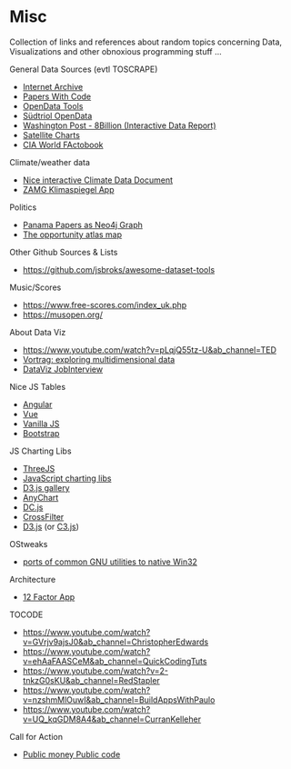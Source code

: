 # Misc

Collection of links and references about random topics concerning Data, Visualizations and other obnoxious programming stuff ...

General Data Sources (evtl TOSCRAPE)

- [Internet Archive](https://archive.org/)
- [Papers With Code](https://paperswithcode.com/)
- [OpenData Tools](http://opendata-tools.org/en/)
- [Südtriol OpenData](http://daten.buergernetz.bz.it/de/dataset)
- [Washington Post - 8Billion (Interactive Data Report)](https://www.washingtonpost.com/world/interactive/2022/world-population-8-billion/?pwapi_token=eyJ0eXAiOiJKV1QiLCJhbGciOiJIUzI1NiJ9.eyJzdWJpZCI6IjIwMDAxMTk4IiwicmVhc29uIjoiZ2lmdCIsIm5iZiI6MTY2ODU3ODMzNiwiaXNzIjoic3Vic2NyaXB0aW9ucyIsImV4cCI6MTY2OTc4NzkzNiwiaWF0IjoxNjY4NTc4MzM2LCJqdGkiOiIxNzYzMGRkZi1lZmMyLTRkYTYtODUyNC1kNzQzMmMxZWZiNGUiLCJ1cmwiOiJodHRwczovL3d3dy53YXNoaW5ndG9ucG9zdC5jb20vd29ybGQvaW50ZXJhY3RpdmUvMjAyMi93b3JsZC1wb3B1bGF0aW9uLTgtYmlsbGlvbi8ifQ.M-OJi_V1ruUnVwq7PQ9FNSSD3AzEGZ-i0Zk52HfcvWY&itid=gfta)
- [Satellite Charts](https://satellitecharts.xyz/index.html)
- [CIA World FActobook](https://www.cia.gov/the-world-factbook/)

Climate/weather data
- [Nice interactive Climate Data Document](https://klimadashboard.at/)
- [ZAMG Klimaspiegel App](https://www.zamg.ac.at/cms/de/klima/klima-aktuell/klimamonitoring)

Politics
- [Panama Papers as Neo4j Graph](https://github.com/neo4j-graph-examples/icij-panama-papers)
- [The opportunity atlas map](https://www.opportunityatlas.org/)

Other Github Sources & Lists
- https://github.com/jsbroks/awesome-dataset-tools

Music/Scores
- https://www.free-scores.com/index_uk.php
- https://musopen.org/

About Data Viz
- https://www.youtube.com/watch?v=pLqjQ55tz-U&ab_channel=TED
- [Vortrag: exploring multidimensional data](https://www.youtube.com/watch?v=ypc7Ul9LkxA&ab_channel=BocoupLLC)
- [DataViz JobInterview](https://paldhous.github.io/ucb/2015/dataviz/week3.html)

Nice JS Tables
- [Angular](https://www.primefaces.org/primeng/#/table)
- [Vue](https://github.com/ratiw/vuetable-2-with-laravel-5.4)
- [Vanilla JS](https://github.com/olifolkerd/tabulator)
- [Bootstrap](https://examples.bootstrap-table.com/)

JS Charting Libs
- [ThreeJS](https://threejs.org/)
- [JavaScript charting libs](https://www.youtube.com/watch?v=gmLzi1w85t4&ab_channel=CODEISEVERYTHING)
- [D3.js gallery](https://github.com/d3/d3/wiki/Gallery)
- [AnyChart](https://www.anychart.com/)
- [DC.js](https://dc-js.github.io/dc.js/)
- [CrossFilter](https://crossfilter.github.io/crossfilter/)
- [D3.js](https://d3js.org/) (or [C3.js](https://drarmstr.github.io/chartcollection/))

OStweaks
- [ports of common GNU utilities to native Win32](https://unxutils.sourceforge.net/)

Architecture
- [12 Factor App](https://12factor.net/)

TOCODE
- https://www.youtube.com/watch?v=GVrjv9ajsJ0&ab_channel=ChristopherEdwards
- https://www.youtube.com/watch?v=ehAaFAASCeM&ab_channel=QuickCodingTuts
- https://www.youtube.com/watch?v=2-tnkzG0sKU&ab_channel=RedStapler
- https://www.youtube.com/watch?v=nzshmMlOuwI&ab_channel=BuildAppsWithPaulo
- https://www.youtube.com/watch?v=UQ_kqGDM8A4&ab_channel=CurranKelleher

Call for Action
- [Public money Public code](https://publiccode.eu/en/)
